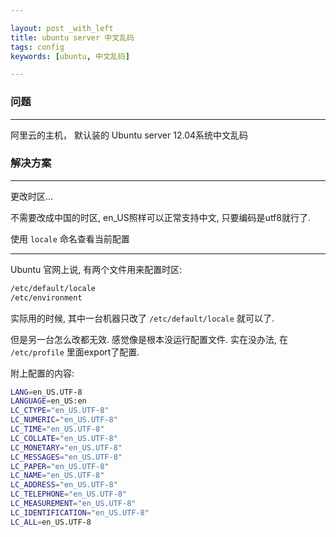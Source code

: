 ```yaml
---

layout: post _with_left
title: ubuntu server 中文乱码
tags: config
keywords: [ubuntu, 中文乱码]

---
```


### 问题

---

阿里云的主机， 默认装的 Ubuntu server 12.04系统中文乱码


### 解决方案

---

更改时区...

不需要改成中国的时区, en_US照样可以正常支持中文, 只要编码是utf8就行了.    


使用 `locale` 命名查看当前配置

---
Ubuntu 官网上说, 有两个文件用来配置时区:    

```sh
/etc/default/locale
/etc/environment
```

实际用的时候, 其中一台机器只改了 `/etc/default/locale` 就可以了.    

但是另一台怎么改都无效. 感觉像是根本没运行配置文件. 实在没办法, 在 `/etc/profile` 里面export了配置. 

附上配置的内容:   

```sh
LANG=en_US.UTF-8
LANGUAGE=en_US:en
LC_CTYPE="en_US.UTF-8"
LC_NUMERIC="en_US.UTF-8"
LC_TIME="en_US.UTF-8"
LC_COLLATE="en_US.UTF-8"
LC_MONETARY="en_US.UTF-8"
LC_MESSAGES="en_US.UTF-8"
LC_PAPER="en_US.UTF-8"
LC_NAME="en_US.UTF-8"
LC_ADDRESS="en_US.UTF-8"
LC_TELEPHONE="en_US.UTF-8"
LC_MEASUREMENT="en_US.UTF-8"
LC_IDENTIFICATION="en_US.UTF-8"
LC_ALL=en_US.UTF-8

```

